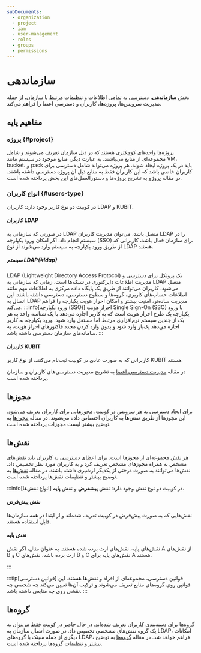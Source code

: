 ```yaml
---
subDocuments:
  - organization
  - project
  - iam
  - user-management
  - roles
  - groups
  - permissions
---
```


# سازماندهی

بخش **سازماندهی**، دسترسی به تمامی اطلاعات و تنظیمات مرتبط با سازمان، از جمله مدیریت سرویس‌ها، پروژه‌ها، کاربران و دسترسی اعضا را فراهم می‌کند.

## مفاهیم پایه

### پروژه {#project}

پروژه‌ها واحدهای کوچکتری هستند که در ذیل سازمان تعریف می‌شوند و شامل مجموعه‌ای از منابع می‌باشند. به عبارت دیگر، منابع موجود در سیستم مانند VM، bucket، و pack باید در یک پروژه ایجاد شوند. هر پروژه می‌تواند شامل دسترسی برای کاربران خاصی باشد که این کاربران فقط به منابع ذیل آن پروژه دسترسی داشته باشند. در مقاله [پروژه](./project) به تشریح پروژه‌ها و دستورالعمل‌های این بخش پرداخته شده است.

### انواع کاربران {#users-type}

در کوبیت دو نوع کاربر وجود دارد: کاربران LDAP و KUBIT.

#### کاربران LDAP

در صورتی که سازمانی به LDAP متصل باشد، می‌توان مدیریت کاربران LDAP را در سیستم انجام داد. اگر امکان ورود یکپارچه (SSO) برای سازمان فعال باشد، کاربرانی که از طریق ورود یکپارچه به سیستم وارد می‌شوند از نوع LDAP هستند.

##### سیستم LDAP{#ldap}

LDAP (Lightweight Directory Access Protocol) یک پروتکل برای دسترسی و مدیریت اطلاعات دایرکتوری در شبکه‌ها است. زمانی که سازمانی به LDAP متصل می‌شود، کاربران می‌توانند از طریق یک پایگاه داده مرکزی به اطلاعات مهم مانند اطلاعات حساب‌های کاربری، گروه‌ها و سطوح دسترسی، دسترسی داشته باشند. این اتصال به LDAP مدیریت ساده‌تر، امنیت بیشتر و امکان احراز هویت یکپارچه را فراهم می‌کند.
:::info[ورود یکپارچه (SSO)]
احراز هویت Single Sign-On (SSO) یا ورود یکپارچه یک طرح احراز هویت است که به کاربر اجازه می‌دهد با یک شناسه واحد به هر یک از چندین سیستم نرم‌افزاری مرتبط اما مستقل وارد شود. ورود یکپارچه به کاربر اجازه می‌دهد یک‌بار وارد شود و بدون وارد کردن مجدد فاکتورهای احراز هویت، به سامانه‌های سازمان دسترسی داشته باشد.
:::

#### کاربران KUBIT

کاربرانی که به صورت عادی در کوبیت ثبت‌نام می‌کنند، از نوع کاربر KUBIT هستند.

در مقاله [مدیریت دسترسی اعضا](./iam) به تشریح مدیریت دسترسی‌های کاربران و سازمان پرداخته شده است.

## مجوزها

برای ایجاد دسترسی به هر سرویس در کوبیت، مجوزهایی برای کاربران تعریف می‌شود. این مجوزها از طریق نقش‌ها به کاربران اختصاص داده می‌شوند.
در مقاله [مجوزها](./permissions) به توضیح بیشتر لیست مجوزات پرداخته شده است.

## نقش‌ها

هر نقش مجموعه‌ای از مجوزها است. برای اعطای دسترسی به کاربران باید نقش‌های مشخص به همراه مجوزهای مشخص تعریف کرد و به کاربران مورد نظر تخصیص داد. نقش‌ها می‌توانند به صورت درختی از یکدیگر ارث‌بری داشته باشند. در مقاله [نقش‌ها](./roles) به توضیح بیشتر و تنظیمات نقش‌ها پرداخته شده است.

:::info[انواع نقش‌ها]
در کوبیت دو نوع نقش وجود دارد: نقش **پیشفرض** و نقش **پایه**.

#### نقش پیش‌فرض

نقش‌هایی که به صورت پیش‌فرض در کوبیت تعریف شده‌اند و از ابتدا در همه سازمان‌ها قابل استفاده هستند.

#### نقش پایه

نقش‌های پایه، نقش‌های ارث برده شده هستند. به عنوان مثال، اگر نقش A از نقش‌های B و C ارث برده باشد، نقش‌های B و C نقش‌های پایه برای A هستند.

:::

:::tip[قوانین دسترسی]
قوانین دسترسی، مجموعه‌ای از افراد و نقش‌ها هستند. این قوانین روی گروه‌های منابع تعریف می‌شوند و ترکیب آن‌ها تعیین می‌کند چه شخصی چه نقشی روی چه منابعی داشته باشد.
:::

## گروه‌ها

گروه‌ها برای دسته‌بندی کاربران تعریف شده‌اند. در حال حاضر در کوبیت فقط می‌توان به یک گروه نقش‌های مشخصی تخصیص داد. در صورت اتصال سازمان به LDAP، امکانات دیگری از جمله سینک با گروه‌های LDAP، فراهم خواهد شد. در مقاله [گروه‌ها](./groups) به توضیح بیشتر و تنظیمات گروه‌ها پرداخته شده است.
